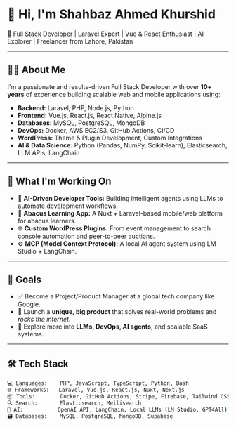 # 👋 Hi, I'm Shahbaz Ahmed Khurshid

🚀 Full Stack Developer | Laravel Expert | Vue & React Enthusiast | AI Explorer | Freelancer from Lahore, Pakistan

---

## 🧑‍💻 About Me

I'm a passionate and results-driven Full Stack Developer with over **10+ years** of experience building scalable web and mobile applications using:

- **Backend:** Laravel, PHP, Node.js, Python
- **Frontend:** Vue.js, React.js, React Native, Alpine.js
- **Databases:** MySQL, PostgreSQL, MongoDB
- **DevOps:** Docker, AWS EC2/S3, GitHub Actions, CI/CD
- **WordPress:** Theme & Plugin Development, Custom Integrations
- **AI & Data Science:** Python (Pandas, NumPy, Scikit-learn), Elasticsearch, LLM APIs, LangChain

---

## 🎯 What I'm Working On

- 🧠 **AI-Driven Developer Tools:** Building intelligent agents using LLMs to automate development workflows.
- 📱 **Abacus Learning App:** A Nuxt + Laravel-based mobile/web platform for abacus learners.
- 🌐 **Custom WordPress Plugins:** From event management to search console automation and peer-to-peer auctions.
- ⚙️ **MCP (Model Context Protocol):** A local AI agent system using LM Studio + LangChain.

---

## 📌 Goals

- ✅ Become a Project/Product Manager at a global tech company like Google.
- 🚀 Launch a **unique, big product** that solves real-world problems and *rocks the internet*.
- 🧠 Explore more into **LLMs, DevOps, AI agents**, and scalable SaaS systems.

---

## 🛠️ Tech Stack

```bash
💻 Languages:    PHP, JavaScript, TypeScript, Python, Bash
🌐 Frameworks:   Laravel, Vue.js, React.js, Nuxt, Next.js
📦 Tools:        Docker, GitHub Actions, Stripe, Firebase, Tailwind CSS, Webpack
🔍 Search:       Elasticsearch, Meilisearch
🧠 AI:           OpenAI API, LangChain, Local LLMs (LM Studio, GPT4All)
🗃️ Databases:    MySQL, PostgreSQL, MongoDB, Supabase
